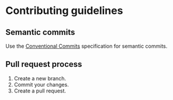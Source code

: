 # Contributing guidelines



## Semantic commits

Use the [Conventional Commits](https://www.conventionalcommits.org) specification for semantic commits.

## Pull request process

1. Create a new branch.
1. Commit your changes.
1. Create a pull request.
